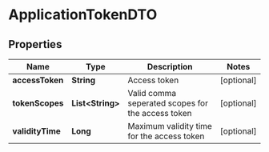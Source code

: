 

# ApplicationTokenDTO

## Properties

Name | Type | Description | Notes
------------ | ------------- | ------------- | -------------
**accessToken** | **String** | Access token |  [optional]
**tokenScopes** | **List&lt;String&gt;** | Valid comma seperated scopes for the access token |  [optional]
**validityTime** | **Long** | Maximum validity time for the access token |  [optional]



